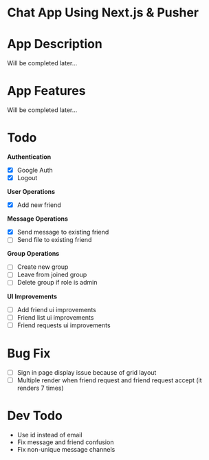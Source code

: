 # Chat App Using Next.js & Pusher

# App Description
Will be completed later...

# App Features
Will be completed later...

# Todo
**Authentication**
- [x] Google Auth
- [x] Logout

**User Operations**
- [x] Add new friend

**Message Operations**
- [x] Send message to existing friend
- [ ] Send file to existing friend

**Group Operations**
- [ ] Create new group
- [ ] Leave from joined group
- [ ] Delete group if role is admin

**UI Improvements**
- [ ] Add friend ui improvements
- [ ] Friend list ui improvements
- [ ] Friend requests ui improvements

# Bug Fix
- [ ] Sign in page display issue because of grid layout
- [ ] Multiple render when friend request and friend request accept (it renders 7 times)

# Dev Todo
- Use id instead of email
- Fix message and friend confusion
- Fix non-unique message channels